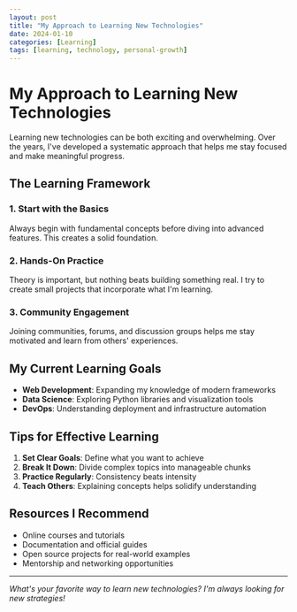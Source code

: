 ```yaml
---
layout: post
title: "My Approach to Learning New Technologies"
date: 2024-01-10
categories: [Learning]
tags: [learning, technology, personal-growth]
---
```


# My Approach to Learning New Technologies

Learning new technologies can be both exciting and overwhelming. Over the years, I've developed a systematic approach that helps me stay focused and make meaningful progress.

## The Learning Framework

### 1. Start with the Basics
Always begin with fundamental concepts before diving into advanced features. This creates a solid foundation.

### 2. Hands-On Practice
Theory is important, but nothing beats building something real. I try to create small projects that incorporate what I'm learning.

### 3. Community Engagement
Joining communities, forums, and discussion groups helps me stay motivated and learn from others' experiences.

## My Current Learning Goals

- **Web Development**: Expanding my knowledge of modern frameworks
- **Data Science**: Exploring Python libraries and visualization tools
- **DevOps**: Understanding deployment and infrastructure automation

## Tips for Effective Learning

1. **Set Clear Goals**: Define what you want to achieve
2. **Break It Down**: Divide complex topics into manageable chunks
3. **Practice Regularly**: Consistency beats intensity
4. **Teach Others**: Explaining concepts helps solidify understanding

## Resources I Recommend

- Online courses and tutorials
- Documentation and official guides
- Open source projects for real-world examples
- Mentorship and networking opportunities

---

*What's your favorite way to learn new technologies? I'm always looking for new strategies!* 